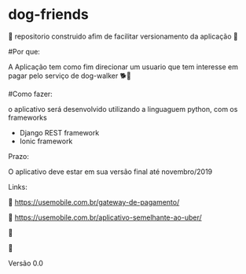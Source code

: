 # dog-friends
:dog: repositorio construido afim de facilitar versionamento da aplicação :dog:

#Por que:

A Aplicação tem como fim direcionar um usuario que tem interesse em pagar pelo serviço de dog-walker :dog2::walking:

#Como fazer:

o aplicativo será desenvolvido utilizando a linguaguem python, com os frameworks

* Django REST framework
* Ionic framework

Prazo:
	
O aplicativo deve estar em sua versão final até novembro/2019

Links:

:link: https://usemobile.com.br/gateway-de-pagamento/

:link: https://usemobile.com.br/aplicativo-semelhante-ao-uber/

:link:

:link:

Versão 0.0